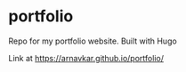 # portfolio
Repo for my portfolio website. Built with Hugo

Link at https://arnavkar.github.io/portfolio/
